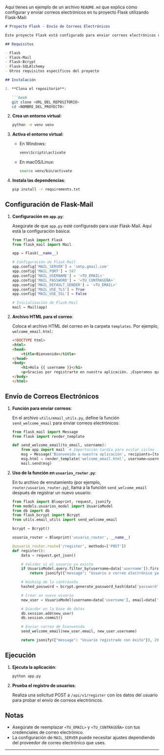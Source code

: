 Aquí tienes un ejemplo de un archivo `README.md` que explica cómo configurar y enviar correos electrónicos en tu proyecto Flask utilizando Flask-Mail:

```markdown
# Proyecto Flask - Envío de Correos Electrónicos

Este proyecto Flask está configurado para enviar correos electrónicos utilizando Flask-Mail. A continuación, se detallan los pasos para configurar y enviar correos electrónicos en la aplicación.

## Requisitos

- Flask
- Flask-Mail
- Flask-Bcrypt
- Flask-SQLAlchemy
- Otros requisitos específicos del proyecto

## Instalación

1. **Clona el repositorio**:

   ```bash
   git clone <URL_DEL_REPOSITORIO>
   cd <NOMBRE_DEL_PROYECTO>
   ```

2. **Crea un entorno virtual**:

   ```bash
   python -m venv venv
   ```

3. **Activa el entorno virtual**:

   - En Windows:

     ```bash
     venv\Scripts\activate
     ```

   - En macOS/Linux:

     ```bash
     source venv/bin/activate
     ```

4. **Instala las dependencias**:

   ```bash
   pip install -r requirements.txt
   ```

## Configuración de Flask-Mail

1. **Configuración en `app.py`**:

   Asegúrate de que `app.py` esté configurado para usar Flask-Mail. Aquí está la configuración básica:

   ```python
   from flask import Flask
   from flask_mail import Mail

   app = Flask(__name__)

   # Configuración de Flask-Mail
   app.config['MAIL_SERVER'] = 'smtp.gmail.com'
   app.config['MAIL_PORT'] = 587
   app.config['MAIL_USERNAME'] = '<TU_EMAIL>'
   app.config['MAIL_PASSWORD'] = '<TU_CONTRASEÑA>'
   app.config['MAIL_DEFAULT_SENDER'] = '<TU_EMAIL>'
   app.config['MAIL_USE_TLS'] = True
   app.config['MAIL_USE_SSL'] = False

   # Inicialización de Flask-Mail
   mail = Mail(app)
   ```

2. **Archivo HTML para el correo**:

   Coloca el archivo HTML del correo en la carpeta `templates`. Por ejemplo, `welcome_email.html`:

   ```html
   <!DOCTYPE html>
   <html>
   <head>
       <title>Bienvenido</title>
   </head>
   <body>
       <h1>Hola {{ username }}</h1>
       <p>Gracias por registrarte en nuestra aplicación. ¡Esperamos que disfrutes de tu experiencia!</p>
   </body>
   </html>
   ```

## Envío de Correos Electrónicos

1. **Función para enviar correos**:

   En el archivo `utils/email_utils.py`, define la función `send_welcome_email` para enviar correos electrónicos:

   ```python
   from flask_mail import Message
   from flask import render_template

   def send_welcome_email(to_email, username):
       from app import mail  # Importación tardía para evitar ciclos
       msg = Message('Bienvenido a nuestra aplicación', recipients=[to_email])
       msg.html = render_template('welcome_email.html', username=username)
       mail.send(msg)
   ```

2. **Uso de la función en `usuarios_router.py`**:

   En tu archivo de enrutamiento (por ejemplo, `router/usuarios_router.py`), llama a la función `send_welcome_email` después de registrar un nuevo usuario:

   ```python
   from flask import Blueprint, request, jsonify
   from models.usuarios_model import UsuarioModel
   from db import db
   from flask_bcrypt import Bcrypt
   from utils.email_utils import send_welcome_email

   bcrypt = Bcrypt()

   usuario_router = Blueprint('usuario_router', __name__)

   @usuario_router.route('/register', methods=['POST'])
   def register():
       data = request.get_json()

       # Validar si el usuario ya existe
       if UsuarioModel.query.filter_by(username=data['username']).first() or UsuarioModel.query.filter_by(email=data['email']).first():
           return jsonify({"message": "Usuario o correo electrónico ya registrado"}), 400

       # Hashing de la contraseña
       hashed_password = bcrypt.generate_password_hash(data['password']).decode('utf-8')

       # Crear un nuevo usuario
       new_user = UsuarioModel(username=data['username'], email=data['email'], password=hashed_password)

       # Guardar en la base de datos
       db.session.add(new_user)
       db.session.commit()

       # Enviar correo de bienvenida
       send_welcome_email(new_user.email, new_user.username)

       return jsonify({"message": "Usuario registrado con éxito"}), 201
   ```

## Ejecución

1. **Ejecuta la aplicación**:

   ```bash
   python app.py
   ```

2. **Prueba el registro de usuarios**:

   Realiza una solicitud POST a `/api/v1/register` con los datos del usuario para probar el envío de correos electrónicos.

## Notas

- Asegúrate de reemplazar `<TU_EMAIL>` y `<TU_CONTRASEÑA>` con tus credenciales de correo electrónico.
- La configuración de `MAIL_SERVER` puede necesitar ajustes dependiendo del proveedor de correo electrónico que uses.

---
